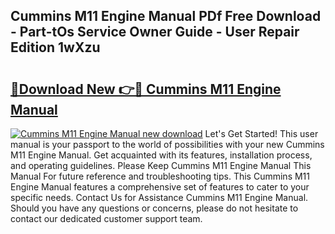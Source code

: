 ## Cummins M11 Engine Manual PDf Free Download - Part-tOs Service Owner Guide - User Repair Edition 1wXzu

# <h2><a href="http://bc81333.oget.top/?id=Cummins+M11+Engine+Manual">🔗Download New 👉🔴 Cummins M11 Engine Manual</a></h2>

[![Cummins M11 Engine Manual new download](https://i.imgur.com/5g1atiW.png)](http://bc81333.oget.top/?id=Cummins+M11+Engine+Manual)
Let's Get Started! This user manual is your passport to the world of possibilities with your new Cummins M11 Engine Manual. Get acquainted with its features, installation process, and operating guidelines. Please Keep Cummins M11 Engine Manual This Manual For future reference and troubleshooting tips. This Cummins M11 Engine Manual features a comprehensive set of features to cater to your specific needs. Contact Us for Assistance Cummins M11 Engine Manual. Should you have any questions or concerns, please do not hesitate to contact our dedicated customer support team.

